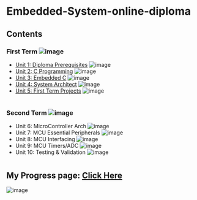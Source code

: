 # Embedded-System-online-diploma
## Contents

### First Term ![image](https://progress-bar.dev/100/?title=done)

- [Unit 1: Diploma Prerequisites](https://github.com/TawfikTamer/Embedded-System-online-diploma) ![image](https://progress-bar.dev/100/?title=No_Assignments&color=bababa)
- [Unit 2: C Programming](https://github.com/TawfikTamer/Embedded-System-online-diploma/tree/main/Unit_2_C_Programming) ![image](https://progress-bar.dev/100/)
- [Unit 3: Embedded C](https://github.com/TawfikTamer/Embedded-System-online-diploma/tree/main/Unit_3_Embedded_C) ![image](https://progress-bar.dev/100/)
- [Unit 4: System Architect](https://github.com/TawfikTamer/Embedded-System-online-diploma/tree/main/Unit_4_System_Architect) ![image](https://progress-bar.dev/100/)
- [Unit 5: First Term Projects](https://github.com/TawfikTamer/Embedded-System-online-diploma/tree/main/Unit_5_First_Term_Projects) ![image](https://progress-bar.dev/100/)

#
### Second Term ![image](https://progress-bar.dev/0/?title=Progress)

- Unit 6: MicroController Arch ![image](https://progress-bar.dev/0/)
- Unit 7: MCU Essential Peripherals ![image](https://progress-bar.dev/0/)
- Unit 8: MCU Interfacing ![image](https://progress-bar.dev/0/)
- Unit 9: MCU Timers/ADC ![image](https://progress-bar.dev/0/)
- Unit 10: Testing & Validation ![image](https://progress-bar.dev/0/)

#
## My Progress page: [Click Here](https://www.learn-in-depth-store.com/certificate/tamertawfik665%40gmail.com) 
![image](https://github.com/TawfikTamer/Embedded-System-online-diploma/assets/142694793/bdf34a61-505d-4090-989e-ba0cf46f978f)
